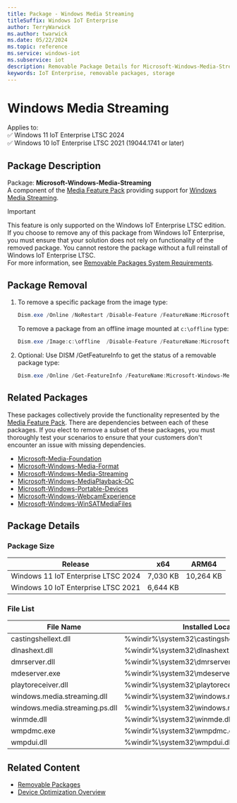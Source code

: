 ```yaml
---
title: Package - Windows Media Streaming
titleSuffix: Windows IoT Enterprise
author: TerryWarwick
ms.author: twarwick
ms.date: 05/22/2024
ms.topic: reference
ms.service: windows-iot
ms.subservice: iot
description: Removable Package Details for Microsoft-Windows-Media-Streaming
keywords: IoT Enterprise, removable packages, storage
---
```


# Windows Media Streaming

Applies to:  
✅ Windows 11 IoT Enterprise LTSC 2024  
✅ Windows 10 IoT Enterprise LTSC 2021 (19044.1741 or later)  

## Package Description

Package: **Microsoft-Windows-Media-Streaming** </br> A component of the [Media Feature Pack](/windows/win32/wmdm/windows-media-device-manager-architecture) providing support for [Windows Media Streaming](/windows/win32/mediastreaming/media-streaming-api-portal).

> [!IMPORTANT]
>
> This feature is only supported on the Windows IoT Enterprise LTSC edition.  If you choose to remove any of this package from Windows IoT Enterprise, you must ensure that your solution does not rely on functionality of the removed package. You cannot restore the package without a full reinstall of Windows IoT Enterprise LTSC.  
> For more information, see [Removable Packages System Requirements](../Removable-Packages.md#system-requirements).

## Package Removal

1. To remove a specific package from the image type:

   ```powershell
   Dism.exe /Online /NoRestart /Disable-Feature /FeatureName:Microsoft-Windows-Media-Streaming /PackageName:@Package
   ````

   To remove a package from an offline image mounted at `c:\offline` type:

   ```powershell
   Dism.exe /Image:c:\offline  /Disable-Feature /FeatureName:Microsoft-Windows-Media-Streaming /PackageName:@Package
   ```

1. Optional: Use DISM /GetFeatureInfo to get the status of a removable package type:

   ```powershell
   Dism.exe /Online /Get-FeatureInfo /FeatureName:Microsoft-Windows-Media-Streaming /PackageName:@Package
   ````

## Related Packages

These packages collectively provide the functionality represented by the [Media Feature Pack](/windows/win32/wmdm/windows-media-device-manager-architecture). There are dependencies between each of these packages. If you elect to remove a subset of these packages, you must thoroughly test your scenarios to ensure that your customers don't encounter an issue with missing dependencies.

- [Microsoft-Media-Foundation](Microsoft-Media-Foundation.md)
- [Microsoft-Windows-Media-Format](Microsoft-Windows-Media-Format.md)
- [Microsoft-Windows-Media-Streaming](Microsoft-Windows-Media-Streaming.md)
- [Microsoft-Windows-MediaPlayback-OC](Microsoft-Windows-MediaPlayback-OC.md)
- [Microsoft-Windows-Portable-Devices](Microsoft-Windows-Portable-Devices.md)
- [Microsoft-Windows-WebcamExperience](Microsoft-Windows-WebcamExperience.md)
- [Microsoft-Windows-WinSATMediaFiles](Microsoft-Windows-WinSATMediaFiles.md)

## Package Details

### Package Size

| Release                             |   x64     |    ARM64    |
|-------------------------------------|:---------:|:-----------:|
| Windows 11 IoT Enterprise LTSC 2024 | 7,030 KB  | 10,264 KB   |
| Windows 10 IoT Enterprise LTSC 2021 | 6,644 KB  |             |

### File List

| File Name                         | Installed Location |
|-----------------------------------|--------------------|
| castingshellext.dll               | %windir%\system32\castingshellext.dll |
| dlnashext.dll                     | %windir%\system32\dlnashext.dll |
| dmrserver.dll                     | %windir%\system32\dmrserver.dll |
| mdeserver.exe                     | %windir%\system32\mdeserver.exe |
| playtoreceiver.dll                | %windir%\system32\playtoreceiver.dll |
| windows.media.streaming.dll       | %windir%\system32\windows.media.streaming.dll |
| windows.media.streaming.ps.dll    | %windir%\system32\windows.media.streaming.ps.dll |
| winmde.dll                        | %windir%\system32\winmde.dll |
| wmpdmc.exe                        | %windir%\system32\wmpdmc.exe |
| wmpdui.dll                        | %windir%\system32\wmpdui.dll |

## Related Content

- [Removable Packages](../Removable-Packages.md)
- [Device Optimization Overview](../Overview.md)
